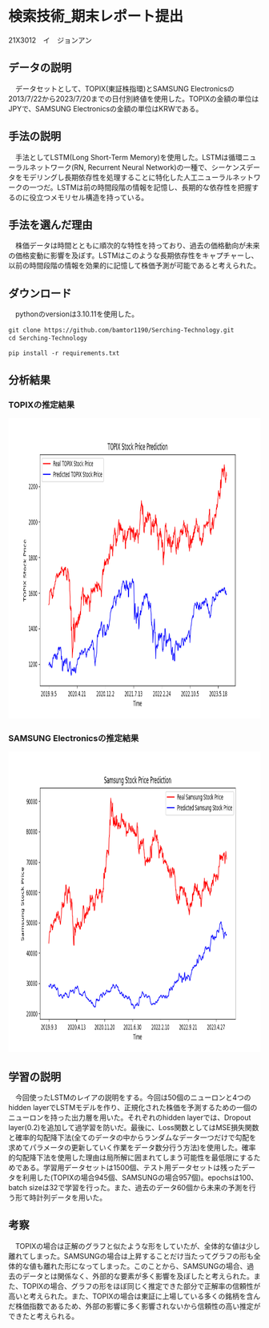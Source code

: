 # 検索技術_期末レポート提出
21X3012　イ　ジョンアン

## データの説明
　データセットとして、TOPIX(東証株指環)とSAMSUNG Electronicsの2013/7/22から2023/7/20までの日付別終値を使用した。TOPIXの金額の単位はJPYで、SAMSUNG Electronicsの金額の単位はKRWである。

## 手法の説明
　手法としてLSTM(Long Short-Term Memory)を使用した。LSTMは循環ニューラルネットワーク(RN, Recurrent Neural Network)の一種で、シーケンスデータをモデリングし長期依存性を処理することに特化した人工ニューラルネットワークの一つだ。LSTMは前の時間段階の情報を記憶し、長期的な依存性を把握するのに役立つメモリセル構造を持っている。

## 手法を選んだ理由
　株価データは時間とともに順次的な特性を持っており、過去の価格動向が未来の価格変動に影響を及ぼす。LSTMはこのような長期依存性をキャプチャーし、以前の時間段階の情報を効果的に記憶して株価予測が可能であると考えられた。

## ダウンロード
　pythonのversionは3.10.11を使用した。
```
git clone https://github.com/bamtor1190/Serching-Technology.git
cd Serching-Technology
```
```
pip install -r requirements.txt
```

## 分析結果
### TOPIXの推定結果
<center><img src="/img/Figure_1.png" width="800" height="600"></center>

### SAMSUNG Electronicsの推定結果
<center><img src="/img/Figure_2.png" width="800" height="600"></center>

## 学習の説明
　今回使ったLSTMのレイアの説明をする。今回は50個のニューロンと4つのhidden layerでLSTMモデルを作り、正規化された株価を予測するための一個のニューロンを持った出力層を用いた。それぞれのhidden layerでは、Dropout layer(0.2)を追加して過学習を防いだ。最後に、Loss関数としてはMSE損失関数と確率的勾配降下法(全てのデータの中からランダムなデータ一つだけで勾配を求めてパラメータの更新していく作業をデータ数分行う方法)を使用した。確率的勾配降下法を使用した理由は局所解に囲まれてしまう可能性を最低限にするためである。学習用データセットは1500個、テスト用データセットは残ったデータを利用した(TOPIXの場合945個、SAMSUNGの場合957個)。epochsは100、batch sizeは32で学習を行った。また、過去のデータ60個から未来の予測を行う形て時計列データを用いた。

## 考察
　TOPIXの場合は正解のグラフと似たような形をしていたが、全体的な値は少し離れてしまった。SAMSUNGの場合は上昇することだけ当たってグラフの形も全体的な値も離れた形になってしまった。このことから、SAMSUNGの場合、過去のデータとは関係なく、外部的な要素が多く影響を及ぼしたと考えられた。また、TOPIXの場合、グラフの形をほぼ同じく推定できた部分で正解率の信頼性が高いと考えられた。また、TOPIXの場合は東証に上場している多くの銘柄を含んだ株価指数であるため、外部の影響に多く影響されないから信頼性の高い推定ができたと考えられる。
